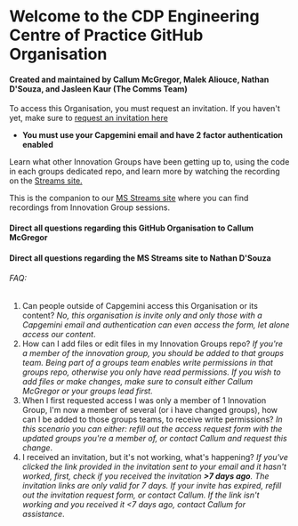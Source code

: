 # Welcome to the CDP Engineering Centre of Practice GitHub Organisation
#### Created and maintained by Callum McGregor, Malek Aliouce, Nathan D'Souza, and Jasleen Kaur (The Comms Team)


To access this Organisation, you must request an invitation. If you haven't yet, make sure to [request an invitation here](https://forms.office.com/e/mJNvpCQmMC) <br>
* **You must use your Capgemini email and have 2 factor authentication enabled**

Learn what other Innovation Groups have been getting up to, using the code in each groups dedicated repo, and learn more by watching the recording on the [Streams site.](https://web.microsoftstream.com/group/934cc50c-e41a-4099-a6da-a5b0128226e7?view=channels)

This is the companion to our [MS Streams site](https://web.microsoftstream.com/group/934cc50c-e41a-4099-a6da-a5b0128226e7?view=channels) where you can find recordings from Innovation Group sessions.


#### Direct all questions regarding this GitHub Organisation to Callum McGregor

#### Direct all questions regarding the MS Streams site to Nathan D'Souza



###### FAQ: 

1. Can people outside of Capgemini access this Organisation or its content? *No, this organisation is invite only and only those with a Capgemini email and authentication can even access the form, let alone access our content*.
2. How can I add files or edit files in my Innovation Groups repo? *If you're a member of the innovation group, you should be added to that groups team. Being part of a groups team enables write permissions in that groups repo, otherwise you only have read permissions. If you wish to add files or make changes, make sure to consult either Callum McGregor or your groups lead first.*
3. When I first requested access I was only a member of 1 Innovation Group, I'm now a member of several (or i have changed groups), how can I be added to those groups teams, to receive write permissions? *In this scenario you can either: refill out the access request form with the updated groups you're a member of, or contact Callum and request this change*.
4. I received an invitation, but it's not working, what's happening? *If you've clicked the link provided in the invitation sent to your email and it hasn't worked, first, check if you received the invitation **>7 days ago**. The invitation links are only valid for 7 days. If your invite has expired, refill out the invitation request form, or contact Callum. If the link isn't working and you received it <7 days ago, contact Callum for assistance*.

